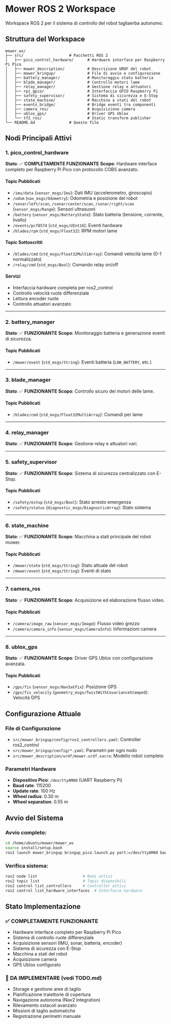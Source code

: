 # Mower ROS 2 Workspace

Workspace ROS 2 per il sistema di controllo del robot tagliaerba autonomo.

## Struttura del Workspace

```
mower_ws/
├── src/                    # Pacchetti ROS 2
│   ├── pico_control_hardware/      # Hardware interface per Raspberry Pi Pico
│   ├── mower_description/          # Descrizione URDF del robot
│   ├── mower_bringup/              # File di avvio e configurazione
│   ├── battery_manager/            # Monitoraggio stato batteria
│   ├── blade_manager/              # Controllo motori lame
│   ├── relay_manager/              # Gestione relay e attuatori
│   ├── rpi_gpio/                   # Interfaccia GPIO Raspberry Pi
│   ├── safety_supervisor/          # Sistema di sicurezza e E-Stop
│   ├── state_machine/              # Macchina a stati del robot
│   ├── events_bridge/              # Bridge eventi tra componenti
│   ├── camera_ros/                 # Acquisizione camera
│   ├── ublox_gps/                  # Driver GPS Ublox
│   └── tf2_ros/                    # Static transform publisher
└── README.md               # Questo file
```

## Nodi Principali Attivi

### 1. pico_control_hardware
**Stato**: ✅ **COMPLETAMENTE FUNZIONANTE**
**Scopo**: Hardware interface completo per Raspberry Pi Pico con protocollo COBS avanzato.

#### Topic Pubblicati
- `/imu/data` (`sensor_msgs/Imu`): Dati IMU (accelerometro, giroscopio)
- `/odom` (`nav_msgs/Odometry`): Odometria e posizione del robot
- `/sonar/left/scan`, `/sonar/center/scan`, `/sonar/right/scan` (`sensor_msgs/Range`): Sensori ultrasuoni
- `/battery` (`sensor_msgs/BatteryState`): Stato batteria (tensione, corrente, livello)
- `/events/pcf8574` (`std_msgs/UInt16`): Eventi hardware
- `/blades/rpm` (`std_msgs/Float32`): RPM motori lame

#### Topic Sottoscritti
- `/blades/cmd` (`std_msgs/Float32MultiArray`): Comandi velocità lame (0-1 normalizzato)
- `/relay/cmd` (`std_msgs/Bool`): Comando relay on/off

#### Servizi
- Interfaccia hardware completa per ros2_control
- Controllo velocità ruote differenziale
- Lettura encoder ruote
- Controllo attuatori avanzato

---

### 2. battery_manager
**Stato**: ✅ **FUNZIONANTE**
**Scopo**: Monitoraggio batteria e generazione eventi di sicurezza.

#### Topic Pubblicati
- `/mower/event` (`std_msgs/String`): Eventi batteria (`LOW_BATTERY`, etc.)

---

### 3. blade_manager
**Stato**: ✅ **FUNZIONANTE**
**Scopo**: Controllo sicuro dei motori delle lame.

#### Topic Pubblicati
- `/blades/cmd` (`std_msgs/Float32MultiArray`): Comandi per lame

---

### 4. relay_manager
**Stato**: ✅ **FUNZIONANTE**
**Scopo**: Gestione relay e attuatori vari.

---

### 5. safety_supervisor
**Stato**: ✅ **FUNZIONANTE**
**Scopo**: Sistema di sicurezza centralizzato con E-Stop.

#### Topic Pubblicati
- `/safety/estop` (`std_msgs/Bool`): Stato arresto emergenza
- `/safety/status` (`diagnostic_msgs/DiagnosticArray`): Stato sistema

---

### 6. state_machine
**Stato**: ✅ **FUNZIONANTE**
**Scopo**: Macchina a stati principale del robot mower.

#### Topic Pubblicati
- `/mower/state` (`std_msgs/String`): Stato attuale del robot
- `/mower/event` (`std_msgs/String`): Eventi di stato

---

### 7. camera_ros
**Stato**: ✅ **FUNZIONANTE**
**Scopo**: Acquisizione ed elaborazione flusso video.

#### Topic Pubblicati
- `/camera/image_raw` (`sensor_msgs/Image`): Flusso video grezzo
- `/camera/camera_info` (`sensor_msgs/CameraInfo`): Informazioni camera

---

### 8. ublox_gps
**Stato**: ✅ **FUNZIONANTE**
**Scopo**: Driver GPS Ublox con configurazione avanzata.

#### Topic Pubblicati
- `/gps/fix` (`sensor_msgs/NavSatFix`): Posizione GPS
- `/gps/fix_velocity` (`geometry_msgs/TwistWithCovarianceStamped`): Velocità GPS

## Configurazione Attuale

### File di Configurazione
- `src/mower_bringup/config/ros2_controllers.yaml`: Controller ros2_control
- `src/mower_bringup/config/*.yaml`: Parametri per ogni nodo
- `src/mower_description/urdf/mower.urdf.xacro`: Modello robot completo

### Parametri Hardware
- **Dispositivo Pico**: `/dev/ttyAMA0` (UART Raspberry Pi)
- **Baud rate**: 115200
- **Update rate**: 100 Hz
- **Wheel radius**: 0.30 m
- **Wheel separation**: 0.55 m

## Avvio del Sistema

### Avvio completo:
```bash
cd /home/ubuntu/mower/mower_ws
source install/setup.bash
ros2 launch mower_bringup bringup_pico.launch.py port:=/dev/ttyAMA0 baud:=115200
```

### Verifica sistema:
```bash
ros2 node list                    # Nodi attivi
ros2 topic list                   # Topic disponibili
ros2 control list_controllers     # Controller attivi
ros2 control list_hardware_interfaces  # Interfacce hardware
```

## Stato Implementazione

### ✅ **COMPLETAMENTE FUNZIONANTE**
- Hardware interface completo per Raspberry Pi Pico
- Sistema di controllo ruote differenziale
- Acquisizione sensori (IMU, sonar, batteria, encoder)
- Sistema di sicurezza con E-Stop
- Macchina a stati del robot
- Acquisizione camera
- GPS Ublox configurato

### 🚧 **DA IMPLEMENTARE** (vedi TODO.md)
- Storage e gestione aree di taglio
- Pianificazione traiettorie di copertura
- Navigazione autonoma (Nav2 integration)
- Rilevamento ostacoli avanzato
- Missioni di taglio automatiche
- Registrazione perimetri manuale
